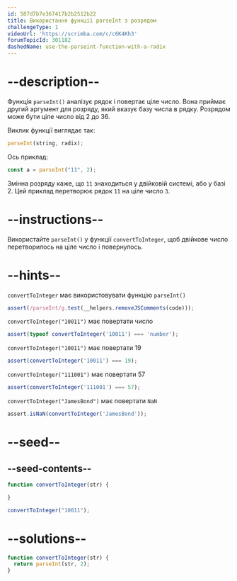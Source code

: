 ```yaml
---
id: 587d7b7e367417b2b2512b22
title: Використання функції parseInt з розрядом
challengeType: 1
videoUrl: 'https://scrimba.com/c/c6K4Kh3'
forumTopicId: 301182
dashedName: use-the-parseint-function-with-a-radix
---
```


# --description--

Функція `parseInt()` аналізує рядок і повертає ціле число. Вона приймає другий аргумент для розряду, який вказує базу числа в рядку. Розрядом може бути ціле число від 2 до 36.

Виклик функції виглядає так:

```js
parseInt(string, radix);
```

Ось приклад:

```js
const a = parseInt("11", 2);
```

Змінна розряду каже, що `11` знаходиться у двійковій системі, або у базі 2. Цей приклад перетворює рядок `11` на ціле число `3`.

# --instructions--

Використайте `parseInt()` у функції `convertToInteger`, щоб двійкове число перетворилось на ціле число і повернулось.

# --hints--

`convertToInteger` має використовувати функцію `parseInt()`

```js
assert(/parseInt/g.test(__helpers.removeJSComments(code)));
```

`convertToInteger("10011")` має повертати число

```js
assert(typeof convertToInteger('10011') === 'number');
```

`convertToInteger("10011")` має повертати 19

```js
assert(convertToInteger('10011') === 19);
```

`convertToInteger("111001")` має повертати 57

```js
assert(convertToInteger('111001') === 57);
```

`convertToInteger("JamesBond")` має повертати `NaN`

```js
assert.isNaN(convertToInteger('JamesBond'));
```

# --seed--

## --seed-contents--

```js
function convertToInteger(str) {

}

convertToInteger("10011");
```

# --solutions--

```js
function convertToInteger(str) {
  return parseInt(str, 2);
}
```
